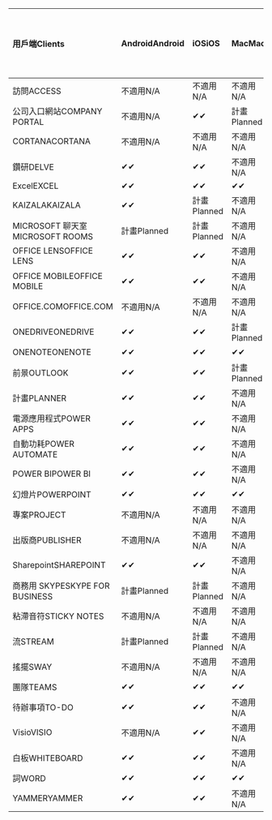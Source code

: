 <!-- This file is generated automatically. Changes made to this file will be overwritten.-->
|<span data-ttu-id="ea808-101">用戶端</span><span class="sxs-lookup"><span data-stu-id="ea808-101">Clients</span></span>|<span data-ttu-id="ea808-102">Android</span><span class="sxs-lookup"><span data-stu-id="ea808-102">Android</span></span>|<span data-ttu-id="ea808-103">iOS</span><span class="sxs-lookup"><span data-stu-id="ea808-103">iOS</span></span>|<span data-ttu-id="ea808-104">Mac</span><span class="sxs-lookup"><span data-stu-id="ea808-104">Mac</span></span>|<span data-ttu-id="ea808-105">Windows 10</span><span class="sxs-lookup"><span data-stu-id="ea808-105">Windows 10</span></span><br><span data-ttu-id="ea808-106">桌上型電腦</span><span class="sxs-lookup"><span data-stu-id="ea808-106">Desktop</span></span>|<span data-ttu-id="ea808-107">Windows 10</span><span class="sxs-lookup"><span data-stu-id="ea808-107">Windows 10</span></span><br><span data-ttu-id="ea808-108">新式應用程式</span><span class="sxs-lookup"><span data-stu-id="ea808-108">Modern Apps</span></span>|
|:-|:-|:-|:-|:-|:-|
|<span data-ttu-id="ea808-109">訪問</span><span class="sxs-lookup"><span data-stu-id="ea808-109">ACCESS</span></span>|<span data-ttu-id="ea808-110">不適用</span><span class="sxs-lookup"><span data-stu-id="ea808-110">N/A</span></span>|<span data-ttu-id="ea808-111">不適用</span><span class="sxs-lookup"><span data-stu-id="ea808-111">N/A</span></span>|<span data-ttu-id="ea808-112">不適用</span><span class="sxs-lookup"><span data-stu-id="ea808-112">N/A</span></span>|<span data-ttu-id="ea808-113">✔</span><span class="sxs-lookup"><span data-stu-id="ea808-113">✔</span></span>|<span data-ttu-id="ea808-114">不適用</span><span class="sxs-lookup"><span data-stu-id="ea808-114">N/A</span></span>|
|<span data-ttu-id="ea808-115">公司入口網站</span><span class="sxs-lookup"><span data-stu-id="ea808-115">COMPANY PORTAL</span></span>|<span data-ttu-id="ea808-116">不適用</span><span class="sxs-lookup"><span data-stu-id="ea808-116">N/A</span></span>|<span data-ttu-id="ea808-117">✔</span><span class="sxs-lookup"><span data-stu-id="ea808-117">✔</span></span>|<span data-ttu-id="ea808-118">計畫</span><span class="sxs-lookup"><span data-stu-id="ea808-118">Planned</span></span>|<span data-ttu-id="ea808-119">不適用</span><span class="sxs-lookup"><span data-stu-id="ea808-119">N/A</span></span>|<span data-ttu-id="ea808-120">✔</span><span class="sxs-lookup"><span data-stu-id="ea808-120">✔</span></span>|
|<span data-ttu-id="ea808-121">CORTANA</span><span class="sxs-lookup"><span data-stu-id="ea808-121">CORTANA</span></span>|<span data-ttu-id="ea808-122">不適用</span><span class="sxs-lookup"><span data-stu-id="ea808-122">N/A</span></span>|<span data-ttu-id="ea808-123">不適用</span><span class="sxs-lookup"><span data-stu-id="ea808-123">N/A</span></span>|<span data-ttu-id="ea808-124">不適用</span><span class="sxs-lookup"><span data-stu-id="ea808-124">N/A</span></span>|<span data-ttu-id="ea808-125">不適用</span><span class="sxs-lookup"><span data-stu-id="ea808-125">N/A</span></span>|<span data-ttu-id="ea808-126">✔</span><span class="sxs-lookup"><span data-stu-id="ea808-126">✔</span></span>|
|<span data-ttu-id="ea808-127">鑽研</span><span class="sxs-lookup"><span data-stu-id="ea808-127">DELVE</span></span>|<span data-ttu-id="ea808-128">✔</span><span class="sxs-lookup"><span data-stu-id="ea808-128">✔</span></span>|<span data-ttu-id="ea808-129">✔</span><span class="sxs-lookup"><span data-stu-id="ea808-129">✔</span></span>|<span data-ttu-id="ea808-130">不適用</span><span class="sxs-lookup"><span data-stu-id="ea808-130">N/A</span></span>|<span data-ttu-id="ea808-131">不適用</span><span class="sxs-lookup"><span data-stu-id="ea808-131">N/A</span></span>|<span data-ttu-id="ea808-132">不適用</span><span class="sxs-lookup"><span data-stu-id="ea808-132">N/A</span></span>|
|<span data-ttu-id="ea808-133">Excel</span><span class="sxs-lookup"><span data-stu-id="ea808-133">EXCEL</span></span>|<span data-ttu-id="ea808-134">✔</span><span class="sxs-lookup"><span data-stu-id="ea808-134">✔</span></span>|<span data-ttu-id="ea808-135">✔</span><span class="sxs-lookup"><span data-stu-id="ea808-135">✔</span></span>|<span data-ttu-id="ea808-136">✔</span><span class="sxs-lookup"><span data-stu-id="ea808-136">✔</span></span>|<span data-ttu-id="ea808-137">✔</span><span class="sxs-lookup"><span data-stu-id="ea808-137">✔</span></span>|<span data-ttu-id="ea808-138">✔</span><span class="sxs-lookup"><span data-stu-id="ea808-138">✔</span></span>|
|<span data-ttu-id="ea808-139">KAIZALA</span><span class="sxs-lookup"><span data-stu-id="ea808-139">KAIZALA</span></span>|<span data-ttu-id="ea808-140">✔</span><span class="sxs-lookup"><span data-stu-id="ea808-140">✔</span></span>|<span data-ttu-id="ea808-141">計畫</span><span class="sxs-lookup"><span data-stu-id="ea808-141">Planned</span></span>|<span data-ttu-id="ea808-142">不適用</span><span class="sxs-lookup"><span data-stu-id="ea808-142">N/A</span></span>|<span data-ttu-id="ea808-143">不適用</span><span class="sxs-lookup"><span data-stu-id="ea808-143">N/A</span></span>|<span data-ttu-id="ea808-144">不適用</span><span class="sxs-lookup"><span data-stu-id="ea808-144">N/A</span></span>|
|<span data-ttu-id="ea808-145">MICROSOFT 聊天室</span><span class="sxs-lookup"><span data-stu-id="ea808-145">MICROSOFT ROOMS</span></span>|<span data-ttu-id="ea808-146">計畫</span><span class="sxs-lookup"><span data-stu-id="ea808-146">Planned</span></span>|<span data-ttu-id="ea808-147">計畫</span><span class="sxs-lookup"><span data-stu-id="ea808-147">Planned</span></span>|<span data-ttu-id="ea808-148">不適用</span><span class="sxs-lookup"><span data-stu-id="ea808-148">N/A</span></span>|<span data-ttu-id="ea808-149">不適用</span><span class="sxs-lookup"><span data-stu-id="ea808-149">N/A</span></span>|<span data-ttu-id="ea808-150">不適用</span><span class="sxs-lookup"><span data-stu-id="ea808-150">N/A</span></span>|
|<span data-ttu-id="ea808-151">OFFICE LENS</span><span class="sxs-lookup"><span data-stu-id="ea808-151">OFFICE LENS</span></span>|<span data-ttu-id="ea808-152">✔</span><span class="sxs-lookup"><span data-stu-id="ea808-152">✔</span></span>|<span data-ttu-id="ea808-153">✔</span><span class="sxs-lookup"><span data-stu-id="ea808-153">✔</span></span>|<span data-ttu-id="ea808-154">不適用</span><span class="sxs-lookup"><span data-stu-id="ea808-154">N/A</span></span>|<span data-ttu-id="ea808-155">不適用</span><span class="sxs-lookup"><span data-stu-id="ea808-155">N/A</span></span>|<span data-ttu-id="ea808-156">不適用</span><span class="sxs-lookup"><span data-stu-id="ea808-156">N/A</span></span>|
|<span data-ttu-id="ea808-157">OFFICE MOBILE</span><span class="sxs-lookup"><span data-stu-id="ea808-157">OFFICE MOBILE</span></span>|<span data-ttu-id="ea808-158">✔</span><span class="sxs-lookup"><span data-stu-id="ea808-158">✔</span></span>|<span data-ttu-id="ea808-159">✔</span><span class="sxs-lookup"><span data-stu-id="ea808-159">✔</span></span>|<span data-ttu-id="ea808-160">不適用</span><span class="sxs-lookup"><span data-stu-id="ea808-160">N/A</span></span>|<span data-ttu-id="ea808-161">不適用</span><span class="sxs-lookup"><span data-stu-id="ea808-161">N/A</span></span>|<span data-ttu-id="ea808-162">不適用</span><span class="sxs-lookup"><span data-stu-id="ea808-162">N/A</span></span>|
|<span data-ttu-id="ea808-163">OFFICE.COM</span><span class="sxs-lookup"><span data-stu-id="ea808-163">OFFICE.COM</span></span>|<span data-ttu-id="ea808-164">不適用</span><span class="sxs-lookup"><span data-stu-id="ea808-164">N/A</span></span>|<span data-ttu-id="ea808-165">不適用</span><span class="sxs-lookup"><span data-stu-id="ea808-165">N/A</span></span>|<span data-ttu-id="ea808-166">不適用</span><span class="sxs-lookup"><span data-stu-id="ea808-166">N/A</span></span>|<span data-ttu-id="ea808-167">不適用</span><span class="sxs-lookup"><span data-stu-id="ea808-167">N/A</span></span>|<span data-ttu-id="ea808-168">✔</span><span class="sxs-lookup"><span data-stu-id="ea808-168">✔</span></span>|
|<span data-ttu-id="ea808-169">ONEDRIVE</span><span class="sxs-lookup"><span data-stu-id="ea808-169">ONEDRIVE</span></span>|<span data-ttu-id="ea808-170">✔</span><span class="sxs-lookup"><span data-stu-id="ea808-170">✔</span></span>|<span data-ttu-id="ea808-171">✔</span><span class="sxs-lookup"><span data-stu-id="ea808-171">✔</span></span>|<span data-ttu-id="ea808-172">計畫</span><span class="sxs-lookup"><span data-stu-id="ea808-172">Planned</span></span>|<span data-ttu-id="ea808-173">✔</span><span class="sxs-lookup"><span data-stu-id="ea808-173">✔</span></span>|<span data-ttu-id="ea808-174">✔</span><span class="sxs-lookup"><span data-stu-id="ea808-174">✔</span></span>|
|<span data-ttu-id="ea808-175">ONENOTE</span><span class="sxs-lookup"><span data-stu-id="ea808-175">ONENOTE</span></span>|<span data-ttu-id="ea808-176">✔</span><span class="sxs-lookup"><span data-stu-id="ea808-176">✔</span></span>|<span data-ttu-id="ea808-177">✔</span><span class="sxs-lookup"><span data-stu-id="ea808-177">✔</span></span>|<span data-ttu-id="ea808-178">✔</span><span class="sxs-lookup"><span data-stu-id="ea808-178">✔</span></span>|<span data-ttu-id="ea808-179">計畫</span><span class="sxs-lookup"><span data-stu-id="ea808-179">Planned</span></span>|<span data-ttu-id="ea808-180">✔</span><span class="sxs-lookup"><span data-stu-id="ea808-180">✔</span></span>|
|<span data-ttu-id="ea808-181">前景</span><span class="sxs-lookup"><span data-stu-id="ea808-181">OUTLOOK</span></span>|<span data-ttu-id="ea808-182">✔</span><span class="sxs-lookup"><span data-stu-id="ea808-182">✔</span></span>|<span data-ttu-id="ea808-183">✔</span><span class="sxs-lookup"><span data-stu-id="ea808-183">✔</span></span>|<span data-ttu-id="ea808-184">計畫</span><span class="sxs-lookup"><span data-stu-id="ea808-184">Planned</span></span>|<span data-ttu-id="ea808-185">✔</span><span class="sxs-lookup"><span data-stu-id="ea808-185">✔</span></span>|<span data-ttu-id="ea808-186">✔</span><span class="sxs-lookup"><span data-stu-id="ea808-186">✔</span></span>|
|<span data-ttu-id="ea808-187">計畫</span><span class="sxs-lookup"><span data-stu-id="ea808-187">PLANNER</span></span>|<span data-ttu-id="ea808-188">✔</span><span class="sxs-lookup"><span data-stu-id="ea808-188">✔</span></span>|<span data-ttu-id="ea808-189">✔</span><span class="sxs-lookup"><span data-stu-id="ea808-189">✔</span></span>|<span data-ttu-id="ea808-190">不適用</span><span class="sxs-lookup"><span data-stu-id="ea808-190">N/A</span></span>|<span data-ttu-id="ea808-191">不適用</span><span class="sxs-lookup"><span data-stu-id="ea808-191">N/A</span></span>|<span data-ttu-id="ea808-192">不適用</span><span class="sxs-lookup"><span data-stu-id="ea808-192">N/A</span></span>|
|<span data-ttu-id="ea808-193">電源應用程式</span><span class="sxs-lookup"><span data-stu-id="ea808-193">POWER APPS</span></span>|<span data-ttu-id="ea808-194">✔</span><span class="sxs-lookup"><span data-stu-id="ea808-194">✔</span></span>|<span data-ttu-id="ea808-195">✔</span><span class="sxs-lookup"><span data-stu-id="ea808-195">✔</span></span>|<span data-ttu-id="ea808-196">不適用</span><span class="sxs-lookup"><span data-stu-id="ea808-196">N/A</span></span>|<span data-ttu-id="ea808-197">不適用</span><span class="sxs-lookup"><span data-stu-id="ea808-197">N/A</span></span>|<span data-ttu-id="ea808-198">計畫</span><span class="sxs-lookup"><span data-stu-id="ea808-198">Planned</span></span>|
|<span data-ttu-id="ea808-199">自動功耗</span><span class="sxs-lookup"><span data-stu-id="ea808-199">POWER AUTOMATE</span></span>|<span data-ttu-id="ea808-200">✔</span><span class="sxs-lookup"><span data-stu-id="ea808-200">✔</span></span>|<span data-ttu-id="ea808-201">✔</span><span class="sxs-lookup"><span data-stu-id="ea808-201">✔</span></span>|<span data-ttu-id="ea808-202">不適用</span><span class="sxs-lookup"><span data-stu-id="ea808-202">N/A</span></span>|<span data-ttu-id="ea808-203">不適用</span><span class="sxs-lookup"><span data-stu-id="ea808-203">N/A</span></span>|<span data-ttu-id="ea808-204">不適用</span><span class="sxs-lookup"><span data-stu-id="ea808-204">N/A</span></span>|
|<span data-ttu-id="ea808-205">POWER BI</span><span class="sxs-lookup"><span data-stu-id="ea808-205">POWER BI</span></span>|<span data-ttu-id="ea808-206">✔</span><span class="sxs-lookup"><span data-stu-id="ea808-206">✔</span></span>|<span data-ttu-id="ea808-207">✔</span><span class="sxs-lookup"><span data-stu-id="ea808-207">✔</span></span>|<span data-ttu-id="ea808-208">不適用</span><span class="sxs-lookup"><span data-stu-id="ea808-208">N/A</span></span>|<span data-ttu-id="ea808-209">計畫</span><span class="sxs-lookup"><span data-stu-id="ea808-209">Planned</span></span>|<span data-ttu-id="ea808-210">✔</span><span class="sxs-lookup"><span data-stu-id="ea808-210">✔</span></span>|
|<span data-ttu-id="ea808-211">幻燈片</span><span class="sxs-lookup"><span data-stu-id="ea808-211">POWERPOINT</span></span>|<span data-ttu-id="ea808-212">✔</span><span class="sxs-lookup"><span data-stu-id="ea808-212">✔</span></span>|<span data-ttu-id="ea808-213">✔</span><span class="sxs-lookup"><span data-stu-id="ea808-213">✔</span></span>|<span data-ttu-id="ea808-214">✔</span><span class="sxs-lookup"><span data-stu-id="ea808-214">✔</span></span>|<span data-ttu-id="ea808-215">✔</span><span class="sxs-lookup"><span data-stu-id="ea808-215">✔</span></span>|<span data-ttu-id="ea808-216">✔</span><span class="sxs-lookup"><span data-stu-id="ea808-216">✔</span></span>|
|<span data-ttu-id="ea808-217">專案</span><span class="sxs-lookup"><span data-stu-id="ea808-217">PROJECT</span></span>|<span data-ttu-id="ea808-218">不適用</span><span class="sxs-lookup"><span data-stu-id="ea808-218">N/A</span></span>|<span data-ttu-id="ea808-219">不適用</span><span class="sxs-lookup"><span data-stu-id="ea808-219">N/A</span></span>|<span data-ttu-id="ea808-220">不適用</span><span class="sxs-lookup"><span data-stu-id="ea808-220">N/A</span></span>|<span data-ttu-id="ea808-221">✔</span><span class="sxs-lookup"><span data-stu-id="ea808-221">✔</span></span>|<span data-ttu-id="ea808-222">不適用</span><span class="sxs-lookup"><span data-stu-id="ea808-222">N/A</span></span>|
|<span data-ttu-id="ea808-223">出版商</span><span class="sxs-lookup"><span data-stu-id="ea808-223">PUBLISHER</span></span>|<span data-ttu-id="ea808-224">不適用</span><span class="sxs-lookup"><span data-stu-id="ea808-224">N/A</span></span>|<span data-ttu-id="ea808-225">不適用</span><span class="sxs-lookup"><span data-stu-id="ea808-225">N/A</span></span>|<span data-ttu-id="ea808-226">不適用</span><span class="sxs-lookup"><span data-stu-id="ea808-226">N/A</span></span>|<span data-ttu-id="ea808-227">✔</span><span class="sxs-lookup"><span data-stu-id="ea808-227">✔</span></span>|<span data-ttu-id="ea808-228">不適用</span><span class="sxs-lookup"><span data-stu-id="ea808-228">N/A</span></span>|
|<span data-ttu-id="ea808-229">Sharepoint</span><span class="sxs-lookup"><span data-stu-id="ea808-229">SHAREPOINT</span></span>|<span data-ttu-id="ea808-230">✔</span><span class="sxs-lookup"><span data-stu-id="ea808-230">✔</span></span>|<span data-ttu-id="ea808-231">✔</span><span class="sxs-lookup"><span data-stu-id="ea808-231">✔</span></span>|<span data-ttu-id="ea808-232">不適用</span><span class="sxs-lookup"><span data-stu-id="ea808-232">N/A</span></span>|<span data-ttu-id="ea808-233">不適用</span><span class="sxs-lookup"><span data-stu-id="ea808-233">N/A</span></span>|<span data-ttu-id="ea808-234">不適用</span><span class="sxs-lookup"><span data-stu-id="ea808-234">N/A</span></span>|
|<span data-ttu-id="ea808-235">商務用 SKYPE</span><span class="sxs-lookup"><span data-stu-id="ea808-235">SKYPE FOR BUSINESS</span></span>|<span data-ttu-id="ea808-236">計畫</span><span class="sxs-lookup"><span data-stu-id="ea808-236">Planned</span></span>|<span data-ttu-id="ea808-237">計畫</span><span class="sxs-lookup"><span data-stu-id="ea808-237">Planned</span></span>|<span data-ttu-id="ea808-238">不適用</span><span class="sxs-lookup"><span data-stu-id="ea808-238">N/A</span></span>|<span data-ttu-id="ea808-239">不適用</span><span class="sxs-lookup"><span data-stu-id="ea808-239">N/A</span></span>|<span data-ttu-id="ea808-240">不適用</span><span class="sxs-lookup"><span data-stu-id="ea808-240">N/A</span></span>|
|<span data-ttu-id="ea808-241">粘滯音符</span><span class="sxs-lookup"><span data-stu-id="ea808-241">STICKY NOTES</span></span>|<span data-ttu-id="ea808-242">不適用</span><span class="sxs-lookup"><span data-stu-id="ea808-242">N/A</span></span>|<span data-ttu-id="ea808-243">不適用</span><span class="sxs-lookup"><span data-stu-id="ea808-243">N/A</span></span>|<span data-ttu-id="ea808-244">不適用</span><span class="sxs-lookup"><span data-stu-id="ea808-244">N/A</span></span>|<span data-ttu-id="ea808-245">不適用</span><span class="sxs-lookup"><span data-stu-id="ea808-245">N/A</span></span>|<span data-ttu-id="ea808-246">✔</span><span class="sxs-lookup"><span data-stu-id="ea808-246">✔</span></span>|
|<span data-ttu-id="ea808-247">流</span><span class="sxs-lookup"><span data-stu-id="ea808-247">STREAM</span></span>|<span data-ttu-id="ea808-248">計畫</span><span class="sxs-lookup"><span data-stu-id="ea808-248">Planned</span></span>|<span data-ttu-id="ea808-249">計畫</span><span class="sxs-lookup"><span data-stu-id="ea808-249">Planned</span></span>|<span data-ttu-id="ea808-250">不適用</span><span class="sxs-lookup"><span data-stu-id="ea808-250">N/A</span></span>|<span data-ttu-id="ea808-251">不適用</span><span class="sxs-lookup"><span data-stu-id="ea808-251">N/A</span></span>|<span data-ttu-id="ea808-252">不適用</span><span class="sxs-lookup"><span data-stu-id="ea808-252">N/A</span></span>|
|<span data-ttu-id="ea808-253">搖擺</span><span class="sxs-lookup"><span data-stu-id="ea808-253">SWAY</span></span>|<span data-ttu-id="ea808-254">不適用</span><span class="sxs-lookup"><span data-stu-id="ea808-254">N/A</span></span>|<span data-ttu-id="ea808-255">不適用</span><span class="sxs-lookup"><span data-stu-id="ea808-255">N/A</span></span>|<span data-ttu-id="ea808-256">不適用</span><span class="sxs-lookup"><span data-stu-id="ea808-256">N/A</span></span>|<span data-ttu-id="ea808-257">不適用</span><span class="sxs-lookup"><span data-stu-id="ea808-257">N/A</span></span>|<span data-ttu-id="ea808-258">✔</span><span class="sxs-lookup"><span data-stu-id="ea808-258">✔</span></span>|
|<span data-ttu-id="ea808-259">團隊</span><span class="sxs-lookup"><span data-stu-id="ea808-259">TEAMS</span></span>|<span data-ttu-id="ea808-260">✔</span><span class="sxs-lookup"><span data-stu-id="ea808-260">✔</span></span>|<span data-ttu-id="ea808-261">✔</span><span class="sxs-lookup"><span data-stu-id="ea808-261">✔</span></span>|<span data-ttu-id="ea808-262">✔</span><span class="sxs-lookup"><span data-stu-id="ea808-262">✔</span></span>|<span data-ttu-id="ea808-263">✔</span><span class="sxs-lookup"><span data-stu-id="ea808-263">✔</span></span>|<span data-ttu-id="ea808-264">不適用</span><span class="sxs-lookup"><span data-stu-id="ea808-264">N/A</span></span>|
|<span data-ttu-id="ea808-265">待辦事項</span><span class="sxs-lookup"><span data-stu-id="ea808-265">TO-DO</span></span>|<span data-ttu-id="ea808-266">✔</span><span class="sxs-lookup"><span data-stu-id="ea808-266">✔</span></span>|<span data-ttu-id="ea808-267">✔</span><span class="sxs-lookup"><span data-stu-id="ea808-267">✔</span></span>|<span data-ttu-id="ea808-268">不適用</span><span class="sxs-lookup"><span data-stu-id="ea808-268">N/A</span></span>|<span data-ttu-id="ea808-269">不適用</span><span class="sxs-lookup"><span data-stu-id="ea808-269">N/A</span></span>|<span data-ttu-id="ea808-270">✔</span><span class="sxs-lookup"><span data-stu-id="ea808-270">✔</span></span>|
|<span data-ttu-id="ea808-271">Visio</span><span class="sxs-lookup"><span data-stu-id="ea808-271">VISIO</span></span>|<span data-ttu-id="ea808-272">不適用</span><span class="sxs-lookup"><span data-stu-id="ea808-272">N/A</span></span>|<span data-ttu-id="ea808-273">✔</span><span class="sxs-lookup"><span data-stu-id="ea808-273">✔</span></span>|<span data-ttu-id="ea808-274">不適用</span><span class="sxs-lookup"><span data-stu-id="ea808-274">N/A</span></span>|<span data-ttu-id="ea808-275">✔</span><span class="sxs-lookup"><span data-stu-id="ea808-275">✔</span></span>|<span data-ttu-id="ea808-276">不適用</span><span class="sxs-lookup"><span data-stu-id="ea808-276">N/A</span></span>|
|<span data-ttu-id="ea808-277">白板</span><span class="sxs-lookup"><span data-stu-id="ea808-277">WHITEBOARD</span></span>|<span data-ttu-id="ea808-278">✔</span><span class="sxs-lookup"><span data-stu-id="ea808-278">✔</span></span>|<span data-ttu-id="ea808-279">✔</span><span class="sxs-lookup"><span data-stu-id="ea808-279">✔</span></span>|<span data-ttu-id="ea808-280">不適用</span><span class="sxs-lookup"><span data-stu-id="ea808-280">N/A</span></span>|<span data-ttu-id="ea808-281">不適用</span><span class="sxs-lookup"><span data-stu-id="ea808-281">N/A</span></span>|<span data-ttu-id="ea808-282">✔</span><span class="sxs-lookup"><span data-stu-id="ea808-282">✔</span></span>|
|<span data-ttu-id="ea808-283">詞</span><span class="sxs-lookup"><span data-stu-id="ea808-283">WORD</span></span>|<span data-ttu-id="ea808-284">✔</span><span class="sxs-lookup"><span data-stu-id="ea808-284">✔</span></span>|<span data-ttu-id="ea808-285">✔</span><span class="sxs-lookup"><span data-stu-id="ea808-285">✔</span></span>|<span data-ttu-id="ea808-286">✔</span><span class="sxs-lookup"><span data-stu-id="ea808-286">✔</span></span>|<span data-ttu-id="ea808-287">✔</span><span class="sxs-lookup"><span data-stu-id="ea808-287">✔</span></span>|<span data-ttu-id="ea808-288">✔</span><span class="sxs-lookup"><span data-stu-id="ea808-288">✔</span></span>|
|<span data-ttu-id="ea808-289">YAMMER</span><span class="sxs-lookup"><span data-stu-id="ea808-289">YAMMER</span></span>|<span data-ttu-id="ea808-290">✔</span><span class="sxs-lookup"><span data-stu-id="ea808-290">✔</span></span>|<span data-ttu-id="ea808-291">✔</span><span class="sxs-lookup"><span data-stu-id="ea808-291">✔</span></span>|<span data-ttu-id="ea808-292">不適用</span><span class="sxs-lookup"><span data-stu-id="ea808-292">N/A</span></span>|<span data-ttu-id="ea808-293">計畫</span><span class="sxs-lookup"><span data-stu-id="ea808-293">Planned</span></span>|<span data-ttu-id="ea808-294">不適用</span><span class="sxs-lookup"><span data-stu-id="ea808-294">N/A</span></span>|

